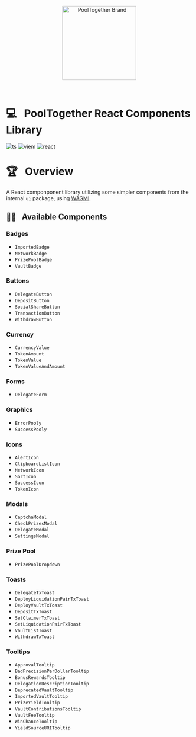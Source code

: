 <p align="center">
  <a href="https://github.com/pooltogether/pooltogether--brand-assets">
    <img src="https://github.com/pooltogether/pooltogether--brand-assets/blob/977e03604c49c63314450b5d432fe57d34747c66/logo/pooltogether-logo--purple-gradient.png?raw=true" alt="PoolTogether Brand" style="max-width:100%;" width="200">
  </a>
</p>

<br />

# 💻 &nbsp; PoolTogether React Components Library

![ts](https://img.shields.io/badge/typescript-%23007ACC.svg?style=flat&logo=typescript&logoColor=white)
![viem](https://img.shields.io/static/v1?label&logo=v&logoColor=white&message=viem&color=gray)
![react](https://img.shields.io/badge/react-%2320232a.svg?style=flat&logo=react&logoColor=%2361DAFB)

# 🏆 &nbsp; Overview

A React componponent library utilizing some simpler components from the internal `ui` package, using [WAGMI](https://wagmi.sh/).

## 🐱‍👤 &nbsp; Available Components

### Badges

- `ImportedBadge`
- `NetworkBadge`
- `PrizePoolBadge`
- `VaultBadge`

### Buttons

- `DelegateButton`
- `DepositButton`
- `SocialShareButton`
- `TransactionButton`
- `WithdrawButton`

### Currency

- `CurrencyValue`
- `TokenAmount`
- `TokenValue`
- `TokenValueAndAmount`

### Forms

- `DelegateForm`

### Graphics

- `ErrorPooly`
- `SuccessPooly`

### Icons

- `AlertIcon`
- `ClipboardListIcon`
- `NetworkIcon`
- `SortIcon`
- `SuccessIcon`
- `TokenIcon`

### Modals

- `CaptchaModal`
- `CheckPrizesModal`
- `DelegateModal`
- `SettingsModal`

### Prize Pool

- `PrizePoolDropdown`

### Toasts

- `DelegateTxToast`
- `DeployLiquidationPairTxToast`
- `DeployVaultTxToast`
- `DepositTxToast`
- `SetClaimerTxToast`
- `SetLiquidationPairTxToast`
- `VaultListToast`
- `WithdrawTxToast`

### Tooltips

- `ApprovalTooltip`
- `BadPrecisionPerDollarTooltip`
- `BonusRewardsTooltip`
- `DelegationDescriptionTooltip`
- `DeprecatedVaultTooltip`
- `ImportedVaultTooltip`
- `PrizeYieldTooltip`
- `VaultContributionsTooltip`
- `VaultFeeTooltip`
- `WinChanceTooltip`
- `YieldSourceURITooltip`
